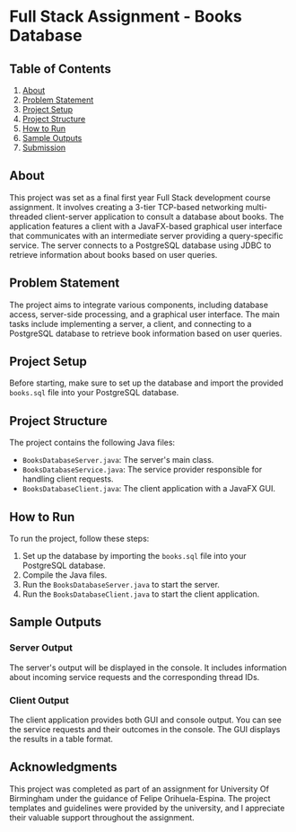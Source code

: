 # Full Stack Assignment - Books Database


## Table of Contents

1. [About](#about)
2. [Problem Statement](#problem-statement)
3. [Project Setup](#project-setup)
4. [Project Structure](#project-structure)
5. [How to Run](#how-to-run)
6. [Sample Outputs](#sample-outputs)
7. [Submission](#submission)

## About

This project was set as a final first year Full Stack development course assignment. It involves creating a 3-tier TCP-based networking multi-threaded client-server application to consult a database about books. The application features a client with a JavaFX-based graphical user interface that communicates with an intermediate server providing a query-specific service. The server connects to a PostgreSQL database using JDBC to retrieve information about books based on user queries.

## Problem Statement

The project aims to integrate various components, including database access, server-side processing, and a graphical user interface. The main tasks include implementing a server, a client, and connecting to a PostgreSQL database to retrieve book information based on user queries.

## Project Setup

Before starting, make sure to set up the database and import the provided `books.sql` file into your PostgreSQL database.

## Project Structure

The project contains the following Java files:
- `BooksDatabaseServer.java`: The server's main class.
- `BooksDatabaseService.java`: The service provider responsible for handling client requests.
- `BooksDatabaseClient.java`: The client application with a JavaFX GUI.

## How to Run

To run the project, follow these steps:
1. Set up the database by importing the `books.sql` file into your PostgreSQL database.
2. Compile the Java files.
3. Run the `BooksDatabaseServer.java` to start the server.
4. Run the `BooksDatabaseClient.java` to start the client application.

## Sample Outputs

### Server Output

The server's output will be displayed in the console. It includes information about incoming service requests and the corresponding thread IDs.

### Client Output

The client application provides both GUI and console output. You can see the service requests and their outcomes in the console. The GUI displays the results in a table format.

## Acknowledgments

This project was completed as part of an assignment for University Of Birmingham under the guidance of Felipe Orihuela-Espina. The project templates and guidelines were provided by the university, and I appreciate their valuable support throughout the assignment.



